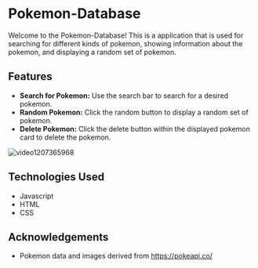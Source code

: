 # Pokemon-Database

Welcome to the Pokemon-Database! This is a application that is used for searching for different kinds of pokemon, showing information about the pokemon, and displaying a random set of pokemon. 

## Features
- **Search for Pokemon:** Use the search bar to search for a desired pokemon.
- **Random Pokemon:** Click the random button to display a random set of pokemon.
- **Delete Pokemon:** Click the delete button within the displayed pokemon card to delete the pokemon.

![video1207365968](https://github.com/asuarez9382/pokemon-project/assets/12467862/9c529e12-a0c1-4552-8961-fd9a191e90e2)

## Technologies Used
- Javascript
- HTML
- CSS

## Acknowledgements
- Pokemon data and images derived from https://pokeapi.co/
